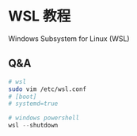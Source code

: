 # WSL 教程


Windows Subsystem for Linux (WSL)

<!--more-->

## Q&A

```bash
# wsl
sudo vim /etc/wsl.conf
# [boot]
# systemd=true
```

```powershell
# windows powershell
wsl --shutdown
```

